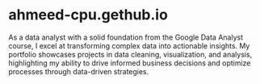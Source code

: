 # ahmeed-cpu.gethub.io
As a data analyst with a solid foundation from the Google Data Analyst course, I excel at transforming complex data into actionable insights. My portfolio showcases projects in data cleaning, visualization, and analysis, highlighting my ability to drive informed business decisions and optimize processes through data-driven strategies.
